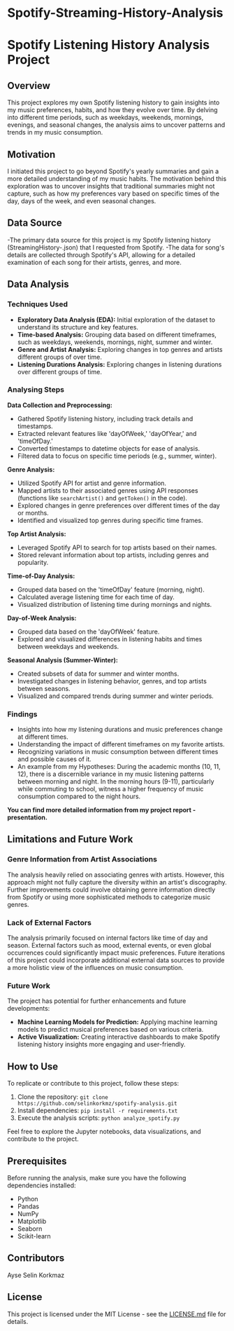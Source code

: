 # Spotify-Streaming-History-Analysis

# Spotify Listening History Analysis Project

## Overview

This project explores my own Spotify listening history to gain insights into my music preferences, habits, and how they evolve over time. By delving into different time periods, such as weekdays, weekends, mornings, evenings, and seasonal changes, the analysis aims to uncover patterns and trends in my music consumption.

## Motivation

I initiated this project to go beyond Spotify's yearly summaries and gain a more detailed understanding of my music habits. The motivation behind this exploration was to uncover insights that traditional summaries might not capture, such as how my preferences vary based on specific times of the day, days of the week, and even seasonal changes.

## Data Source

-The primary data source for this project is my Spotify listening history (StreamingHistory-.json) that I requested from Spotify. 
-The data for song's details are collected through Spotify's API, allowing for a detailed examination of each song for their artists, genres, and more.

## Data Analysis

### Techniques Used

- **Exploratory Data Analysis (EDA):** Initial exploration of the dataset to understand its structure and key features.
- **Time-based Analysis:** Grouping data based on different timeframes, such as weekdays, weekends, mornings, night, summer and winter.
- **Genre and Artist Analysis:** Exploring changes in top genres and artists different groups of over time.
- **Listening Durations Analysis:** Exploring changes in listening durations over different groups of time.
  
### Analysing Steps
**Data Collection and Preprocessing:**

- Gathered Spotify listening history, including track details and timestamps.
- Extracted relevant features like 'dayOfWeek,' 'dayOfYear,' and 'timeOfDay.'
- Converted timestamps to datetime objects for ease of analysis.
- Filtered data to focus on specific time periods (e.g., summer, winter).

**Genre Analysis:**

- Utilized Spotify API for artist and genre information.
- Mapped artists to their associated genres using API responses (functions like `searchArtist()` and `getToken()` in the code).
- Explored changes in genre preferences over different times of the day or months.
- Identified and visualized top genres during specific time frames.

**Top Artist Analysis:**

- Leveraged Spotify API to search for top artists based on their names.
- Stored relevant information about top artists, including genres and popularity.

**Time-of-Day Analysis:**

- Grouped data based on the 'timeOfDay' feature (morning, night).
- Calculated average listening time for each time of day.
- Visualized distribution of listening time during mornings and nights.

**Day-of-Week Analysis:**

- Grouped data based on the 'dayOfWeek' feature.
- Explored and visualized differences in listening habits and times between weekdays and weekends.

**Seasonal Analysis (Summer-Winter):**

- Created subsets of data for summer and winter months.
- Investigated changes in listening behavior, genres, and top artists between seasons.
- Visualized and compared trends during summer and winter periods.

  

### Findings

- Insights into how my listening durations and music preferences change at different times.
- Understanding the impact of different timeframes on my favorite artists.
- Recognizing variations in music consumption between different times and possible causes of it.
- An example from my Hypotheses: During the academic months (10, 11, 12), there is a discernible variance in my music listening patterns between morning and night. In the morning hours (9-11), particularly while commuting to school, witness a higher frequency of music consumption compared to the night hours.
  
**You can find more detailed information from my project report - presentation.**
  
## Limitations and Future Work
### Genre Information from Artist Associations

The analysis heavily relied on associating genres with artists. However, this approach might not fully capture the diversity within an artist's discography. Further improvements could involve obtaining genre information directly from Spotify or using more sophisticated methods to categorize music genres.

### Lack of External Factors

The analysis primarily focused on internal factors like time of day and season. External factors such as mood, external events, or even global occurrences could significantly impact music preferences. Future iterations of this project could incorporate additional external data sources to provide a more holistic view of the influences on music consumption.

### Future Work
The project has potential for further enhancements and future developments:

- **Machine Learning Models for Prediction:** Applying machine learning models to predict musical preferences based on various criteria.
- **Active Visualization:** Creating interactive dashboards to make Spotify listening history insights more engaging and user-friendly.


## How to Use

To replicate or contribute to this project, follow these steps:

1. Clone the repository: `git clone https://github.com/selinkorkmz/spotify-analysis.git`
2. Install dependencies: `pip install -r requirements.txt`
3. Execute the analysis scripts: `python analyze_spotify.py`

Feel free to explore the Jupyter notebooks, data visualizations, and contribute to the project.

## Prerequisites

Before running the analysis, make sure you have the following dependencies installed:

- Python
- Pandas
- NumPy
- Matplotlib
- Seaborn
- Scikit-learn
  
## Contributors
Ayse Selin Korkmaz

## License

This project is licensed under the MIT License - see the [LICENSE.md](LICENSE.md) file for details.
